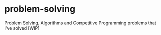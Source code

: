 # problem-solving
Problem Solving, Algorithms and Competitive Programming problems that I've solved [WIP]
